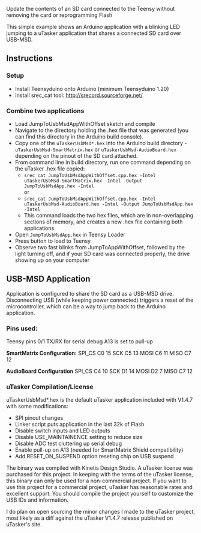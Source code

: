 Update the contents of an SD card connected to the Teensy without removing the card or reprogramming Flash

This simple example shows an Arduino application with a blinking LED jumping to a uTasker application that shares a connected SD card over USB-MSD.

## Instructions

### Setup

* Install Teensyduino onto Arduino (minimum Teensyduino 1.20)
* Install srec_cat tool: http://srecord.sourceforge.net/

### Combine two applications

* Load JumpToUsbMsdAppWithOffset sketch and compile
* Navigate to the directory holding the .hex file that was generated (you can find this directory in the Arduino build console).
* Copy one of the `uTaskerUsbMsd*.hex` into the Arduino build directory - `uTaskerUsbMsd-SmartMatrix.hex` or `uTaskerUsbMsd-AudioBoard.hex` depending on the pinout of the SD card attached.
* From command line in build directory, run one command depending on the uTasker .hex file copied:
	* `srec_cat JumpToUsbMsdAppWithOffset.cpp.hex -Intel uTaskerUsbMsd-SmartMatrix.hex -Intel -Output JumpToUsbMsdApp.hex -Intel`  
	or
	* 	`srec_cat JumpToUsbMsdAppWithOffset.cpp.hex -Intel uTaskerUsbMsd-AudioBoard.hex -Intel -Output JumpToUsbMsdApp.hex -Intel`
    * This command loads the two hex files, which are in non-overlapping sections of memory, and creates a new .hex file containing both applications.
* Open `JumpToUsbMsdApp.hex` in Teensy Loader
* Press button to load to Teensy
* Observe two fast blinks from JumpToAppWithOffset, followed by the light turning off, and if your SD card was connected properly, the drive showing up on your computer

## USB-MSD Application
Application is configured to share the SD card as a USB-MSD drive.  Disconnecting USB (while keeping power connected) triggers a reset of the microcontroller, which can be a way to jump back to the Arduino application.

### Pins used:
Teensy pins 0/1 TX/RX for serial debug
A13 is set to pull-up

**SmartMatrix Configuration:**
SPI_CS C0 15
SCK C5 13
MOSI C6 11
MISO C7 12

**AudioBoard Configuration**
SPI_CS C4 10
SCK D1 14
MOSI D2 7
MISO C7 12

### uTasker Compilation/License
uTaskerUsbMsd*.hex is the default uTasker application included with V1.4.7 with some modifications:

* SPI pinout changes
* Linker script puts application in the last 32k of Flash
* Disable switch inputs and LED outputs
* Disable USE_MAINTAINENCE setting to reduce size
* Disable ADC test cluttering up serial debug
* Enable pull-up on A13 (needed for SmartMatrix Shield compatibility)
* Add RESET_ON_SUSPEND option reseting chip on USB suspend

The binary was compiled with Kinetis Design Studio.
A uTasker license was purchased for this project.  In keeping with the terms of the uTasker license, this binary can only be used for a non-commercial project.  If you want to use this project for a commercial project, uTasker has reasonable rates and excellent support.  You should compile the project yourself to customize the USB IDs and information.

I do plan on open sourcing the minor changes I made to the uTasker project, most likely as a diff against the uTasker V1.4.7 release published on uTasker's site.
